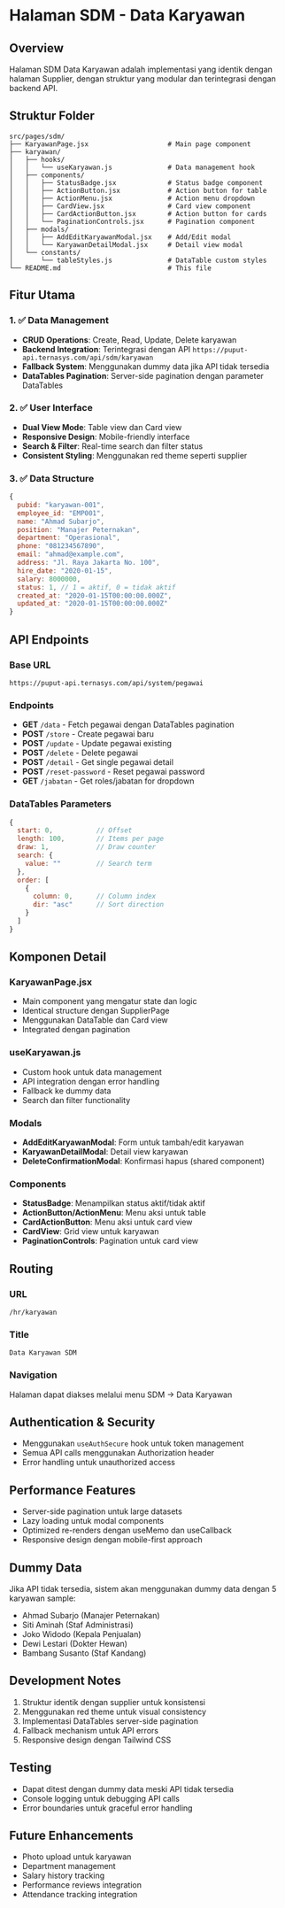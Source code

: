 # Halaman SDM - Data Karyawan

## Overview
Halaman SDM Data Karyawan adalah implementasi yang identik dengan halaman Supplier, dengan struktur yang modular dan terintegrasi dengan backend API.

## Struktur Folder
```
src/pages/sdm/
├── KaryawanPage.jsx                    # Main page component
├── karyawan/
│   ├── hooks/
│   │   └── useKaryawan.js              # Data management hook
│   ├── components/
│   │   ├── StatusBadge.jsx             # Status badge component
│   │   ├── ActionButton.jsx            # Action button for table
│   │   ├── ActionMenu.jsx              # Action menu dropdown
│   │   ├── CardView.jsx                # Card view component
│   │   ├── CardActionButton.jsx        # Action button for cards
│   │   └── PaginationControls.jsx      # Pagination component
│   ├── modals/
│   │   ├── AddEditKaryawanModal.jsx    # Add/Edit modal
│   │   └── KaryawanDetailModal.jsx     # Detail view modal
│   └── constants/
│       └── tableStyles.js              # DataTable custom styles
└── README.md                           # This file
```

## Fitur Utama

### 1. ✅ Data Management
- **CRUD Operations**: Create, Read, Update, Delete karyawan
- **Backend Integration**: Terintegrasi dengan API `https://puput-api.ternasys.com/api/sdm/karyawan`
- **Fallback System**: Menggunakan dummy data jika API tidak tersedia
- **DataTables Pagination**: Server-side pagination dengan parameter DataTables

### 2. ✅ User Interface
- **Dual View Mode**: Table view dan Card view
- **Responsive Design**: Mobile-friendly interface
- **Search & Filter**: Real-time search dan filter status
- **Consistent Styling**: Menggunakan red theme seperti supplier

### 3. ✅ Data Structure
```javascript
{
  pubid: "karyawan-001",
  employee_id: "EMP001",
  name: "Ahmad Subarjo",
  position: "Manajer Peternakan",
  department: "Operasional",
  phone: "081234567890",
  email: "ahmad@example.com",
  address: "Jl. Raya Jakarta No. 100",
  hire_date: "2020-01-15",
  salary: 8000000,
  status: 1, // 1 = aktif, 0 = tidak aktif
  created_at: "2020-01-15T00:00:00.000Z",
  updated_at: "2020-01-15T00:00:00.000Z"
}
```

## API Endpoints

### Base URL
```
https://puput-api.ternasys.com/api/system/pegawai
```

### Endpoints
- **GET** `/data` - Fetch pegawai dengan DataTables pagination
- **POST** `/store` - Create pegawai baru
- **POST** `/update` - Update pegawai existing
- **POST** `/delete` - Delete pegawai
- **POST** `/detail` - Get single pegawai detail
- **POST** `/reset-password` - Reset pegawai password
- **GET** `/jabatan` - Get roles/jabatan for dropdown

### DataTables Parameters
```javascript
{
  start: 0,           // Offset
  length: 100,        // Items per page
  draw: 1,            // Draw counter
  search: {
    value: ""         // Search term
  },
  order: [
    {
      column: 0,      // Column index
      dir: "asc"      // Sort direction
    }
  ]
}
```

## Komponen Detail

### KaryawanPage.jsx
- Main component yang mengatur state dan logic
- Identical structure dengan SupplierPage
- Menggunakan DataTable dan Card view
- Integrated dengan pagination

### useKaryawan.js
- Custom hook untuk data management
- API integration dengan error handling
- Fallback ke dummy data
- Search dan filter functionality

### Modals
- **AddEditKaryawanModal**: Form untuk tambah/edit karyawan
- **KaryawanDetailModal**: Detail view karyawan
- **DeleteConfirmationModal**: Konfirmasi hapus (shared component)

### Components
- **StatusBadge**: Menampilkan status aktif/tidak aktif
- **ActionButton/ActionMenu**: Menu aksi untuk table
- **CardActionButton**: Menu aksi untuk card view
- **CardView**: Grid view untuk karyawan
- **PaginationControls**: Pagination untuk card view

## Routing

### URL
```
/hr/karyawan
```

### Title
```
Data Karyawan SDM
```

### Navigation
Halaman dapat diakses melalui menu SDM → Data Karyawan

## Authentication & Security
- Menggunakan `useAuthSecure` hook untuk token management
- Semua API calls menggunakan Authorization header
- Error handling untuk unauthorized access

## Performance Features
- Server-side pagination untuk large datasets
- Lazy loading untuk modal components
- Optimized re-renders dengan useMemo dan useCallback
- Responsive design dengan mobile-first approach

## Dummy Data
Jika API tidak tersedia, sistem akan menggunakan dummy data dengan 5 karyawan sample:
- Ahmad Subarjo (Manajer Peternakan)
- Siti Aminah (Staf Administrasi)
- Joko Widodo (Kepala Penjualan)
- Dewi Lestari (Dokter Hewan)
- Bambang Susanto (Staf Kandang)

## Development Notes
1. Struktur identik dengan supplier untuk konsistensi
2. Menggunakan red theme untuk visual consistency
3. Implementasi DataTables server-side pagination
4. Fallback mechanism untuk API errors
5. Responsive design dengan Tailwind CSS

## Testing
- Dapat ditest dengan dummy data meski API tidak tersedia
- Console logging untuk debugging API calls
- Error boundaries untuk graceful error handling

## Future Enhancements
- Photo upload untuk karyawan
- Department management
- Salary history tracking
- Performance reviews integration
- Attendance tracking integration
